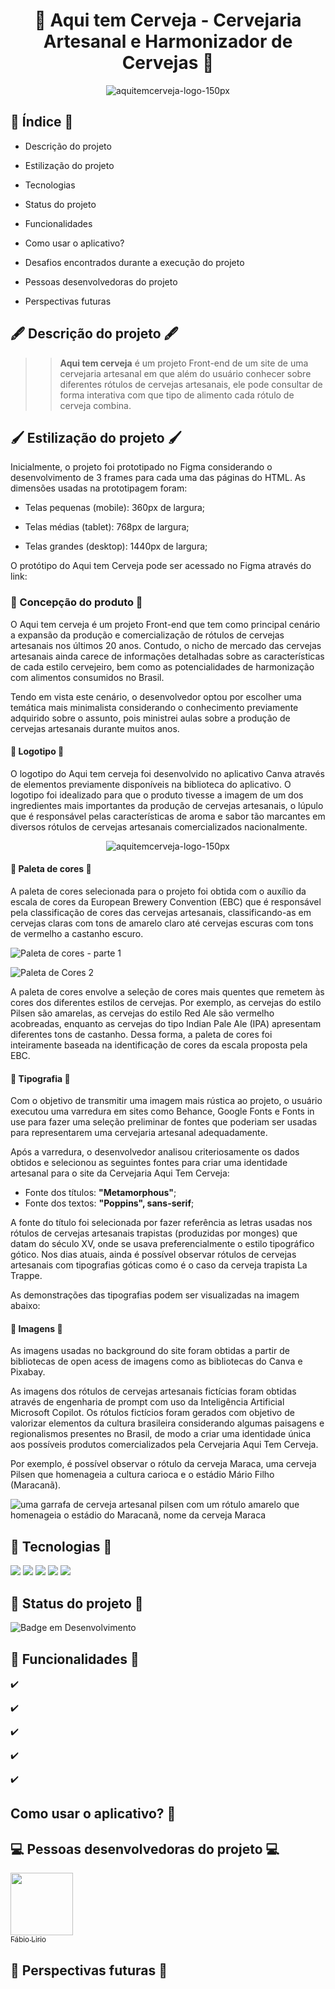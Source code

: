 <h1 align="center"> 🍺 Aqui tem Cerveja - Cervejaria Artesanal e Harmonizador de Cervejas 🍺 </h1>

<div align="center">

![aquitemcerveja-logo-150px](https://github.com/user-attachments/assets/e8d06d13-bfb5-4639-92ec-05b3d29d1d38)

</div>

<h2> 📖 Índice 📖 </h2>

- Descrição do projeto

- Estilização do projeto

- Tecnologias
  
- Status do projeto

- Funcionalidades

- Como usar o aplicativo?

- Desafios encontrados durante a execução do projeto
  
- Pessoas desenvolvedoras do projeto

- Perspectivas futuras



<h2> 🖋️ Descrição do projeto 🖋️ </h2>

>>**Aqui tem cerveja** é um projeto Front-end de um site de uma cervejaria artesanal em que além do usuário conhecer sobre diferentes rótulos de cervejas artesanais, ele pode consultar de forma interativa com que tipo de alimento cada rótulo de cerveja combina.</p>

<h2> 🖌️  Estilização do projeto 🖌️ </h2>

Inicialmente, o projeto foi prototipado no Figma considerando o desenvolvimento de 3 frames para cada uma das páginas do HTML. As dimensões usadas na prototipagem foram:

- Telas pequenas (mobile): 360px de largura;

- Telas médias (tablet): 768px de largura;

- Telas grandes (desktop): 1440px de largura;

O protótipo do Aqui tem Cerveja pode ser acessado no Figma através do link: 

<h3> 	💭 Concepção do produto 	💭 </h3>

O Aqui tem cerveja é um projeto Front-end que tem como principal cenário a expansão da produção e comercialização de rótulos de cervejas artesanais nos últimos 20 anos. Contudo, o nicho de mercado das cervejas artesanais ainda carece de informações detalhadas sobre as características de cada estilo cervejeiro, bem como as potencialidades de harmonização com alimentos consumidos no Brasil.

Tendo em vista este cenário, o desenvolvedor optou por escolher uma temática mais minimalista considerando o conhecimento previamente adquirido sobre o assunto, pois ministrei aulas sobre a produção de cervejas artesanais durante muitos anos.

<h4> 🤔 Logotipo 🤔 </h4>

O logotipo do Aqui tem cerveja foi desenvolvido no aplicativo Canva através de elementos previamente disponíveis na biblioteca do aplicativo. O logotipo foi idealizado para que o produto tivesse a imagem de um dos ingredientes mais importantes da produção de cervejas artesanais, o lúpulo que é responsável pelas características de aroma e sabor tão marcantes em diversos rótulos de cervejas artesanais comercializados nacionalmente.

<div align="center">

![aquitemcerveja-logo-150px](https://github.com/user-attachments/assets/e8d06d13-bfb5-4639-92ec-05b3d29d1d38)


</div>

<h4> 🤔 Paleta de cores 🤔 </h4>

A paleta de cores selecionada para o projeto foi obtida com o auxílio da escala de cores da European Brewery Convention (EBC) que é responsável pela classificação de cores das cervejas artesanais, classificando-as em cervejas claras com tons de amarelo claro até cervejas escuras com tons de vermelho a castanho escuro.

<picture>![Paleta de cores - parte 1](https://github.com/user-attachments/assets/5db12aa4-0966-46e7-a0c9-1c8dd307b34a)</picture>

<picture>![Paleta de Cores 2](https://github.com/user-attachments/assets/f5124a3a-2887-4af5-b058-d89329f17383)</picture>

A paleta de cores envolve a seleção de cores mais quentes que remetem às cores dos diferentes estilos de cervejas. Por exemplo, as cervejas do estilo Pilsen são amarelas, as cervejas do estilo Red Ale são vermelho acobreadas, enquanto as cervejas do tipo Indian Pale Ale (IPA) apresentam diferentes tons de castanho. Dessa forma, a paleta de cores foi inteiramente baseada na identificação de cores da escala proposta pela EBC.

<h4> 🤔 Tipografia 🤔 </h4>

Com o objetivo de transmitir uma imagem mais rústica ao projeto, o usuário executou uma varredura em sites como Behance, Google Fonts e Fonts in use para fazer uma seleção preliminar de fontes que poderiam ser usadas para representarem uma cervejaria artesanal adequadamente.


Após a varredura, o desenvolvedor analisou criteriosamente os dados obtidos e selecionou as seguintes fontes para criar uma identidade artesanal para o site da Cervejaria Aqui Tem Cerveja:

- Fonte dos títulos: **"Metamorphous"**;
- Fonte dos textos: **"Poppins", sans-serif**;

A fonte do título foi selecionada por fazer referência as letras usadas nos rótulos de cervejas artesanais trapistas (produzidas por monges) que datam do século XV, onde se usava preferencialmente o estilo tipográfico gótico. Nos dias atuais, ainda é possível observar rótulos de cervejas artesanais com tipografias góticas como é o caso da cerveja trapista La Trappe.

As demonstrações das tipografias podem ser visualizadas na imagem abaixo:



<h4> 🤔 Imagens 🤔 </h4>

As imagens usadas no background do site foram obtidas a partir de bibliotecas de open acess de imagens como as bibliotecas do Canva e Pixabay.

As imagens dos rótulos de cervejas artesanais fictícias foram obtidas através de engenharia de prompt com uso da Inteligência Artificial Microsoft Copilot. Os rótulos fictícios foram gerados com objetivo de valorizar elementos da cultura brasileira considerando algumas paisagens e regionalismos presentes no Brasil, de modo a criar uma identidade única aos possíveis produtos comercializados pela Cervejaria Aqui Tem Cerveja.

Por exemplo, é possível observar o rótulo da cerveja Maraca, uma cerveja Pilsen que homenageia a cultura carioca e o estádio Mário Filho (Maracanã).

![uma garrafa de cerveja artesanal pilsen com um rótulo amarelo que homenageia o estádio do Maracanã, nome da cerveja Maraca](https://github.com/user-attachments/assets/c25e03df-f2d8-4754-9826-bbf0db373bc4)


<h2> 🚀 Tecnologias 🚀</h2>

<div>

<img src="https://img.shields.io/badge/HTML-orange?style=for-the-badge&logo=html5&logoColor=white">
<img src="https://img.shields.io/badge/CSS-blue?&style=for-the-badge&logo=css3&logoColor=white">
<img src="https://img.shields.io/badge/JavaScript-F7DF1E?style=for-the-badge&logo=javascript&logoColor=black">
<img src="https://img.shields.io/badge/OpenAI-white?style=for-the-badge&logo=openai&logoColor=black">
<img src="https://img.shields.io/badge/Figma-gray?style=for-the-badge&logo=figma&logoColor=white">
  
</div>

<h2> 🚧 Status do projeto 🚧 </h2>

<div>
  
![Badge em Desenvolvimento](http://img.shields.io/static/v1?label=STATUS&message=EM%20DESENVOLVIMENTO&color=GREEN&style=for-the-badge)
  
</div>

<h2> 🎵 Funcionalidades 🎵 </h2>

:heavy_check_mark: 

:heavy_check_mark: 

:heavy_check_mark: 

:heavy_check_mark: 

:heavy_check_mark: 


<h2> Como usar o aplicativo? 💨 </h2>


<h2> 💻 Pessoas desenvolvedoras do projeto 💻</h2>

[<img src="https://avatars.githubusercontent.com/u/140852220?s=400&u=c03075cdb745198fe290f16fd7a345907cae4c89&v=4" width=100><br><sub>Fábio Lirio</sub>](https://github.com/FabioLiriodev)

<h2> 🔭 Perspectivas futuras 🔭 </h2>



